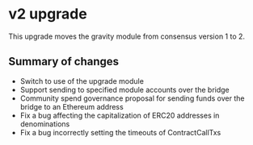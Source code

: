# v2 upgrade

This upgrade moves the gravity module from consensus version 1 to 2.

## Summary of changes

* Switch to use of the upgrade module
* Support sending to specified module accounts over the bridge
* Community spend governance proposal for sending funds over the bridge to an Ethereum address
* Fix a bug affecting the capitalization of ERC20 addresses in denominations
* Fix a bug incorrectly setting the timeouts of ContractCallTxs